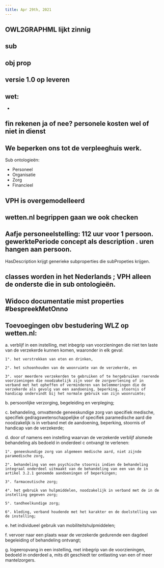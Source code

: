 ```yaml
---
title: Apr 29th, 2021
---
```


## OWL2GRAPHML lijkt zinnig
## sub
## obj prop
## versie 1.0 op leveren
## wet:
-
## fin rekenen ja of nee? personele kosten wel of niet in dienst
## We beperken ons tot de verpleeghuis werk.
Sub ontologieën:
- Personeel
- Organisatie
- Zorg
- Financieel
## VPH is overgemodelleerd
## wetten.nl begrippen gaan we ook checken
## Aafje  personeelstelling: 112 uur voor 1 persoon. gewerktePeriode concept als description . uren hangen aan persoon. 
HasDescription krijgt generieke subproperties die subPropeties krijgen.
## classes worden in het Nederlands ; VPH alleen de onderste die in sub ontologieën.
## Widoco documentatie mist properties #bespreekMetOnno
## Toevoegingen obv bestudering WLZ op wetten.nl:

a. verblijf in een instelling, met inbegrip van voorzieningen die niet ten laste van de verzekerde kunnen komen, waaronder in elk geval:

    1°. het verstrekken van eten en drinken,

    2°. het schoonhouden van de woonruimte van de verzekerde, en

    3°. voor meerdere verzekerden te gebruiken of te hergebruiken roerende voorzieningen die noodzakelijk zijn voor de zorgverlening of in verband met het opheffen of verminderen van belemmeringen die de verzekerde als gevolg van een aandoening, beperking, stoornis of handicap ondervindt bij het normale gebruik van zijn woonruimte;

b. persoonlijke verzorging, begeleiding en verpleging;

c. behandeling, omvattende geneeskundige zorg van specifiek medische, specifiek gedragswetenschappelijke of specifiek paramedische aard die noodzakelijk is in verband met de aandoening, beperking, stoornis of handicap van de verzekerde;

d. door of namens een instelling waarvan de verzekerde verblijf alsmede behandeling als bedoeld in onderdeel c ontvangt te verlenen:

    1°. geneeskundige zorg van algemeen medische aard, niet zijnde paramedische zorg,

    2°. behandeling van een psychische stoornis indien de behandeling integraal onderdeel uitmaakt van de behandeling van een van de in artikel 3.2.1 genoemde aandoeningen of beperkingen;

    3°. farmaceutische zorg;

    4°. het gebruik van hulpmiddelen, noodzakelijk in verband met de in de instelling gegeven zorg;

    5°. tandheelkundige zorg;

    6°. kleding, verband houdende met het karakter en de doelstelling van de instelling;

e. het individueel gebruik van mobiliteitshulpmiddelen;

f. vervoer naar een plaats waar de verzekerde gedurende een dagdeel begeleiding of behandeling ontvangt;

g. logeeropvang in een instelling, met inbegrip van de voorzieningen, bedoeld in onderdeel a, mits dit geschiedt ter ontlasting van een of meer mantelzorgers.
